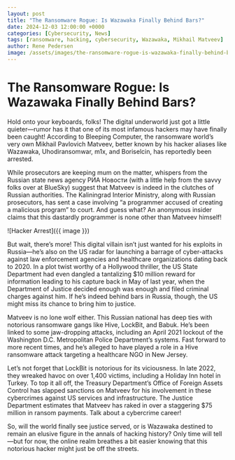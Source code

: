 ```yaml
---
layout: post
title: "The Ransomware Rogue: Is Wazawaka Finally Behind Bars?"
date: 2024-12-03 12:00:00 +0000
categories: [Cybersecurity, News]
tags: [ransomware, hacking, cybersecurity, Wazawaka, Mikhail Matveev]
author: Rene Pedersen
image: /assets/images/the-ransomware-rogue-is-wazawaka-finally-behind-bars.webp
---
```

# The Ransomware Rogue: Is Wazawaka Finally Behind Bars?

Hold onto your keyboards, folks! The digital underworld just got a little quieter—rumor has it that one of its most infamous hackers may have finally been caught! According to Bleeping Computer, the ransomware world’s very own Mikhail Pavlovich Matveev, better known by his hacker aliases like Wazawaka, Uhodiransomwar, m1x, and Boriselcin, has reportedly been arrested.

While prosecutors are keeping mum on the matter, whispers from the Russian state news agency РИА Новости (with a little help from the savvy folks over at BlueSky) suggest that Matveev is indeed in the clutches of Russian authorities. The Kaliningrad Interior Ministry, along with Russian prosecutors, has sent a case involving “a programmer accused of creating a malicious program” to court. And guess what? An anonymous insider claims that this dastardly programmer is none other than Matveev himself!

![Hacker Arrest]({{ image }})

But wait, there’s more! This digital villain isn’t just wanted for his exploits in Russia—he’s also on the US radar for launching a barrage of cyber-attacks against law enforcement agencies and healthcare organizations dating back to 2020. In a plot twist worthy of a Hollywood thriller, the US State Department had even dangled a tantalizing $10 million reward for information leading to his capture back in May of last year, when the Department of Justice decided enough was enough and filed criminal charges against him. If he’s indeed behind bars in Russia, though, the US might miss its chance to bring him to justice.

Matveev is no lone wolf either. This Russian national has deep ties with notorious ransomware gangs like Hive, LockBit, and Babuk. He’s been linked to some jaw-dropping attacks, including an April 2021 lockout of the Washington D.C. Metropolitan Police Department’s systems. Fast forward to more recent times, and he’s alleged to have played a role in a Hive ransomware attack targeting a healthcare NGO in New Jersey.

Let’s not forget that LockBit is notorious for its viciousness. In late 2022, they wreaked havoc on over 1,400 victims, including a Holiday Inn hotel in Turkey. To top it all off, the Treasury Department’s Office of Foreign Assets Control has slapped sanctions on Matveev for his involvement in these cybercrimes against US services and infrastructure. The Justice Department estimates that Matveev has raked in over a staggering $75 million in ransom payments. Talk about a cybercrime career!

So, will the world finally see justice served, or is Wazawaka destined to remain an elusive figure in the annals of hacking history? Only time will tell—but for now, the online realm breathes a bit easier knowing that this notorious hacker might just be off the streets.

